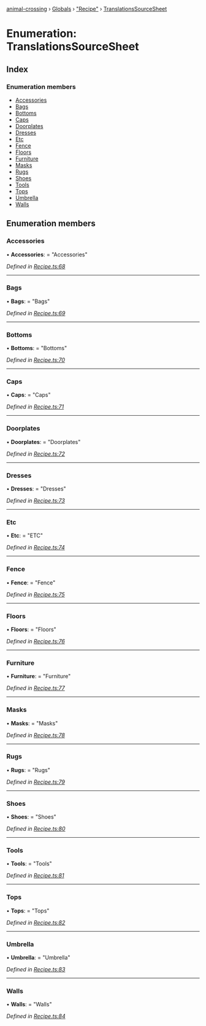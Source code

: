 [animal-crossing](../README.md) › [Globals](../globals.md) › ["Recipe"](../modules/_recipe_.md) › [TranslationsSourceSheet](_recipe_.translationssourcesheet.md)

# Enumeration: TranslationsSourceSheet

## Index

### Enumeration members

* [Accessories](_recipe_.translationssourcesheet.md#accessories)
* [Bags](_recipe_.translationssourcesheet.md#bags)
* [Bottoms](_recipe_.translationssourcesheet.md#bottoms)
* [Caps](_recipe_.translationssourcesheet.md#caps)
* [Doorplates](_recipe_.translationssourcesheet.md#doorplates)
* [Dresses](_recipe_.translationssourcesheet.md#dresses)
* [Etc](_recipe_.translationssourcesheet.md#etc)
* [Fence](_recipe_.translationssourcesheet.md#fence)
* [Floors](_recipe_.translationssourcesheet.md#floors)
* [Furniture](_recipe_.translationssourcesheet.md#furniture)
* [Masks](_recipe_.translationssourcesheet.md#masks)
* [Rugs](_recipe_.translationssourcesheet.md#rugs)
* [Shoes](_recipe_.translationssourcesheet.md#shoes)
* [Tools](_recipe_.translationssourcesheet.md#tools)
* [Tops](_recipe_.translationssourcesheet.md#tops)
* [Umbrella](_recipe_.translationssourcesheet.md#umbrella)
* [Walls](_recipe_.translationssourcesheet.md#walls)

## Enumeration members

###  Accessories

• **Accessories**: = "Accessories"

*Defined in [Recipe.ts:68](https://github.com/Norviah/animal-crossing/blob/0850a1e/module/types/Recipe.ts#L68)*

___

###  Bags

• **Bags**: = "Bags"

*Defined in [Recipe.ts:69](https://github.com/Norviah/animal-crossing/blob/0850a1e/module/types/Recipe.ts#L69)*

___

###  Bottoms

• **Bottoms**: = "Bottoms"

*Defined in [Recipe.ts:70](https://github.com/Norviah/animal-crossing/blob/0850a1e/module/types/Recipe.ts#L70)*

___

###  Caps

• **Caps**: = "Caps"

*Defined in [Recipe.ts:71](https://github.com/Norviah/animal-crossing/blob/0850a1e/module/types/Recipe.ts#L71)*

___

###  Doorplates

• **Doorplates**: = "Doorplates"

*Defined in [Recipe.ts:72](https://github.com/Norviah/animal-crossing/blob/0850a1e/module/types/Recipe.ts#L72)*

___

###  Dresses

• **Dresses**: = "Dresses"

*Defined in [Recipe.ts:73](https://github.com/Norviah/animal-crossing/blob/0850a1e/module/types/Recipe.ts#L73)*

___

###  Etc

• **Etc**: = "ETC"

*Defined in [Recipe.ts:74](https://github.com/Norviah/animal-crossing/blob/0850a1e/module/types/Recipe.ts#L74)*

___

###  Fence

• **Fence**: = "Fence"

*Defined in [Recipe.ts:75](https://github.com/Norviah/animal-crossing/blob/0850a1e/module/types/Recipe.ts#L75)*

___

###  Floors

• **Floors**: = "Floors"

*Defined in [Recipe.ts:76](https://github.com/Norviah/animal-crossing/blob/0850a1e/module/types/Recipe.ts#L76)*

___

###  Furniture

• **Furniture**: = "Furniture"

*Defined in [Recipe.ts:77](https://github.com/Norviah/animal-crossing/blob/0850a1e/module/types/Recipe.ts#L77)*

___

###  Masks

• **Masks**: = "Masks"

*Defined in [Recipe.ts:78](https://github.com/Norviah/animal-crossing/blob/0850a1e/module/types/Recipe.ts#L78)*

___

###  Rugs

• **Rugs**: = "Rugs"

*Defined in [Recipe.ts:79](https://github.com/Norviah/animal-crossing/blob/0850a1e/module/types/Recipe.ts#L79)*

___

###  Shoes

• **Shoes**: = "Shoes"

*Defined in [Recipe.ts:80](https://github.com/Norviah/animal-crossing/blob/0850a1e/module/types/Recipe.ts#L80)*

___

###  Tools

• **Tools**: = "Tools"

*Defined in [Recipe.ts:81](https://github.com/Norviah/animal-crossing/blob/0850a1e/module/types/Recipe.ts#L81)*

___

###  Tops

• **Tops**: = "Tops"

*Defined in [Recipe.ts:82](https://github.com/Norviah/animal-crossing/blob/0850a1e/module/types/Recipe.ts#L82)*

___

###  Umbrella

• **Umbrella**: = "Umbrella"

*Defined in [Recipe.ts:83](https://github.com/Norviah/animal-crossing/blob/0850a1e/module/types/Recipe.ts#L83)*

___

###  Walls

• **Walls**: = "Walls"

*Defined in [Recipe.ts:84](https://github.com/Norviah/animal-crossing/blob/0850a1e/module/types/Recipe.ts#L84)*
